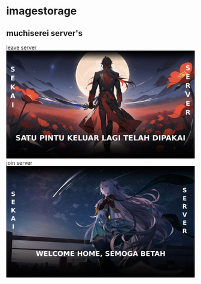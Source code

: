# imagestorage
## muchiserei server's<br>
leave server<br>
<img src="maschi_leave.png">
join server<br>
<img src="yomii_join.png">
